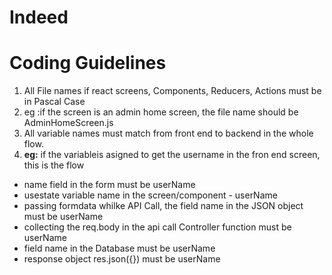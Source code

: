 # Indeed




# Coding Guidelines
 1. All File names if react screens, Components, Reducers, Actions must be in Pascal Case
 1. eg :if the screen is an admin home screen, the file name should be AdminHomeScreen.js
 1. All variable names must match from front end to backend in the whole flow.
 1. <b>eg:</b> if the variableis asigned to get the username in the fron end screen, this is the flow
  *  name field in the form must be userName
  *  usestate variable name in the screen/component - userName
  *  passing formdata whilke API Call, the field name in the JSON object must be userName
  *  collecting the req.body in the api call Controller function must be userName
  *  field name in the Database must be userName
  *  response object res.json({}) must be userName
